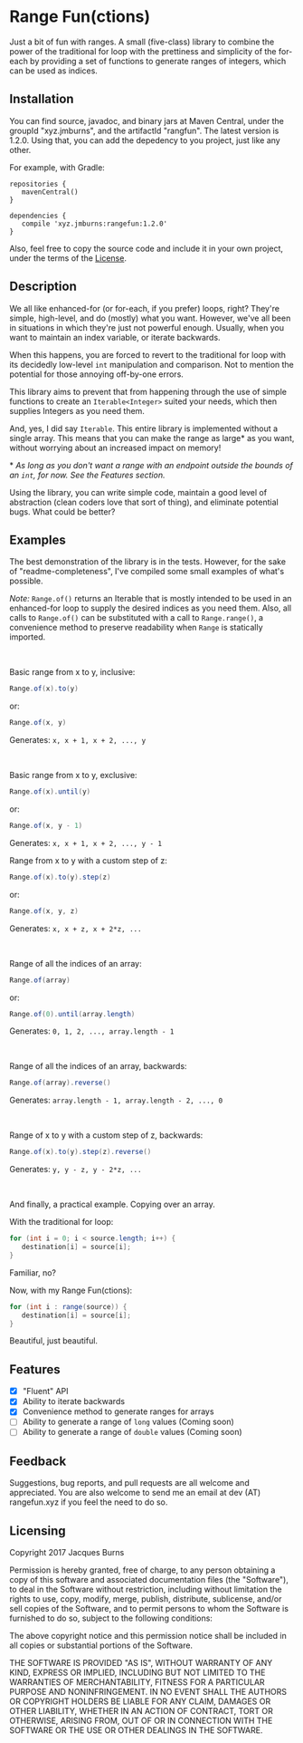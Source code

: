 # Range Fun(ctions)

Just a bit of fun with ranges. A small (five-class) library to combine the power of the traditional for loop with the prettiness and simplicity of the for-each by providing a set of functions to generate ranges of integers, which can be used as indices.

## Installation

You can find source, javadoc, and binary jars at Maven Central, under the groupId "xyz.jmburns", and the artifactId "rangfun". The latest version is 1.2.0. Using that, you can add the depedency to you project, just like any other.

For example, with Gradle:
```
repositories {
   mavenCentral()
}

dependencies {
   compile 'xyz.jmburns:rangefun:1.2.0'
}
```

Also, feel free to copy the source code and include it in your own project, under the terms of the [License](./LICENSE).

## Description

We all like enhanced-for (or for-each, if you prefer) loops, right? They're simple, high-level, and do (mostly) what you want. However, we've all been in situations in which they're just not powerful enough. Usually, when you want to maintain an index variable, or iterate backwards. 

When this happens, you are forced to revert to the traditional for loop with its decidedly low-level ```int``` manipulation and comparison. Not to mention the potential for those annoying off-by-one errors.

This library aims to prevent that from happening through the use of simple functions to create an ```Iterable<Integer>``` suited your needs, which then supplies Integers as you need them.

And, yes, I did say ```Iterable```. This entire library is implemented without a single array. This means that you can make the range as large\* as you want, without worrying about an increased impact on memory!

\* _As long as you don't want a range with an endpoint outside the bounds of an ```int```, for now. See the Features section._

Using the library, you can write simple code, maintain a good level of abstraction (clean coders love that sort of thing), and eliminate potential bugs. What could be better?

## Examples

The best demonstration of the library is in the tests. However, for the sake of "readme-completeness", I've compiled some small examples of what's possible.

*Note:*
```Range.of()``` returns an Iterable<Integer> that is mostly intended to be used in an enhanced-for loop to supply the desired indices as you need them. Also, all calls to ```Range.of()``` can be substituted with a call to ```Range.range()```, a convenience method to preserve readability when ```Range``` is statically imported.

<br>

Basic range from x to y, inclusive:
```java
Range.of(x).to(y)
```
or:
```java
Range.of(x, y)
```
Generates: ```x, x + 1, x + 2, ..., y```

<br>

Basic range from x to y, exclusive:
```java
Range.of(x).until(y)
```
or:
```java
Range.of(x, y - 1)
```
Generates: ```x, x + 1, x + 2, ..., y - 1```

Range from x to y with a custom step of z:
```java
Range.of(x).to(y).step(z)
```
or:
```java
Range.of(x, y, z)
```
Generates: ```x, x + z, x + 2*z, ...```

<br>

Range of all the indices of an array:
```java
Range.of(array)
```
or:
```java
Range.of(0).until(array.length)
```
Generates: ```0, 1, 2, ..., array.length - 1```

<br>

Range of all the indices of an array, backwards:
```java
Range.of(array).reverse()
```
Generates: ```array.length - 1, array.length - 2, ..., 0```

<br>

Range of x to y with a custom step of z, backwards:
```java
Range.of(x).to(y).step(z).reverse()
```
Generates: ```y, y - z, y - 2*z, ...```

<br>

And finally, a practical example. Copying over an array.

With the traditional for loop:
```java
for (int i = 0; i < source.length; i++) {
   destination[i] = source[i];
}
```
Familiar, no?

Now, with my Range Fun(ctions):
```java
for (int i : range(source)) {
   destination[i] = source[i];
}
```
Beautiful, just beautiful.

## Features

 - [x] "Fluent" API
 - [x] Ability to iterate backwards
 - [x] Convenience method to generate ranges for arrays
 - [ ] Ability to generate a range of ```long``` values (Coming soon)
 - [ ] Ability to generate a range of ```double``` values (Coming soon)

 ## Feedback

Suggestions, bug reports, and pull requests are all welcome and appreciated. You are also welcome to send me an email at dev (AT) rangefun.xyz if you feel the need to do so.
 
## Licensing

Copyright 2017 Jacques Burns

Permission is hereby granted, free of charge, to any person obtaining a copy of this software and associated documentation files (the "Software"), to deal in the Software without restriction, including without limitation the rights to use, copy, modify, merge, publish, distribute, sublicense, and/or sell copies of the Software, and to permit persons to whom the Software is furnished to do so, subject to the following conditions:

The above copyright notice and this permission notice shall be included in all copies or substantial portions of the Software.

THE SOFTWARE IS PROVIDED "AS IS", WITHOUT WARRANTY OF ANY KIND, EXPRESS OR IMPLIED, INCLUDING BUT NOT LIMITED TO THE WARRANTIES OF MERCHANTABILITY, FITNESS FOR A PARTICULAR PURPOSE AND NONINFRINGEMENT. IN NO EVENT SHALL THE AUTHORS OR COPYRIGHT HOLDERS BE LIABLE FOR ANY CLAIM, DAMAGES OR OTHER LIABILITY, WHETHER IN AN ACTION OF CONTRACT, TORT OR OTHERWISE, ARISING FROM, OUT OF OR IN CONNECTION WITH THE SOFTWARE OR THE USE OR OTHER DEALINGS IN THE SOFTWARE.
